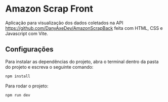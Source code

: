 # Amazon Scrap Front

Aplicação para visualização dos dados coletados na API https://github.com/DanyAxeDev/AmazonScrapBack feita com HTML, CSS e Javascript com Vite.

## Configurações

Para instalar as dependências do projeto, abra o terminal dentro da pasta do projeto e escreva o seguinte comando:

```bash
npm install
```

Para rodar o projeto:

```bash
npm run dev
```
